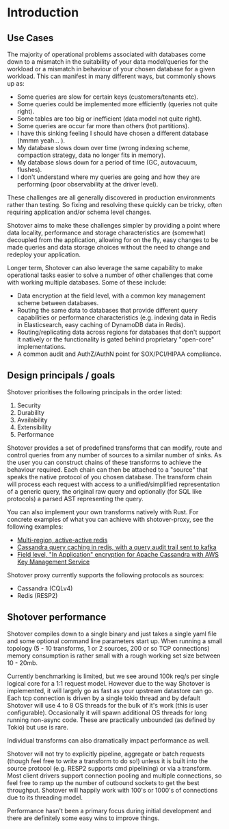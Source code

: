 # Introduction

## Use Cases

The majority of operational problems associated with databases come down to a mismatch in the suitability of your data 
model/queries for the workload or a mismatch in behaviour of your chosen database for a given workload. This can manifest 
in many different ways, but commonly shows up as:

* Some queries are slow for certain keys (customers/tenants etc).
* Some queries could be implemented more efficiently (queries not quite right).
* Some tables are too big or inefficient (data model not quite right).
* Some queries are occur far more than others (hot partitions).
* I have this sinking feeling I should have chosen a different database (hmmm yeah... ).
* My database slows down over time (wrong indexing scheme, compaction strategy, data no longer fits in memory).
* My database slows down for a period of time (GC, autovacuum, flushes).
* I don't understand where my queries are going and how they are performing (poor observability at the driver level).

These challenges are all generally discovered in production environments rather than testing. So fixing and resolving these quickly can be tricky, often requiring application and/or schema level changes.

Shotover aims to make these challenges simpler by providing a point where data locality, performance and storage characteristics are (somewhat) decoupled from the application, allowing for on the fly, easy changes to be made queries and data storage choices without the need to change and redeploy your application.

Longer term, Shotover can also leverage the same capability to make operational tasks easier to solve a number of other challenges that come with working multiple databases. Some of these include:

* Data encryption at the field level, with a common key management scheme between databases.
* Routing the same data to databases that provide different query capabilities or performance characteristics (e.g. indexing data in Redis in Elasticsearch, easy caching of DynamoDB data in Redis).
* Routing/replicating data across regions for databases that don't support it natively or the functionality is gated behind proprietary "open-core" implementations.
* A common audit and AuthZ/AuthN point for SOX/PCI/HIPAA compliance.

## Design principals / goals

Shotover prioritises the following principals in the order listed:

1. Security
2. Durability
3. Availability
4. Extensibility
5. Performance

Shotover provides a set of predefined transforms that can modify, route and control queries from any number of sources to a similar number of sinks. As the user you can construct chains of these transforms to achieve the behaviour required. Each chain can then be attached to a "source" that speaks the native protocol of you chosen database. The transform chain will process each request with access to a unified/simplified representation of a generic query, the original raw query and optionally (for SQL like protocols) a parsed AST representing the query.

You can also implement your own transforms natively with Rust. For concrete examples of what you can achieve with shotover-proxy, see the following examples:

* [Multi-region, active-active redis](../examples/redis-multi)
* [Cassandra query caching in redis, with a query audit trail sent to kafka](../examples/cass-redis-kafka)
* [Field level, "In Application" encryption for Apache Cassandra with AWS Key Management Service](../examples/cassandra-encryption)

Shotover proxy currently supports the following protocols as sources:

* Cassandra (CQLv4)
* Redis (RESP2)

## Shotover performance

Shotover compiles down to a single binary and just takes a single yaml file and some optional command line parameters start up. When running a small topology (5 - 10 transforms, 1 or 2 sources, 200 or so TCP connections) memory consumption is rather small with a rough working set size between 10 - 20mb.

Currently benchmarking is limited, but we see around 100k req/s per single logical core for a 1:1 request model. However due to the way Shotover is implemented, it will largely go as fast as your upstream datastore can go. Each tcp connection is driven by a single tokio thread and by default Shotover will use 4 to 8 OS threads for the bulk of it's work (this is user configurable). Occasionally it will spawn additional OS threads for long running non-async code. These are practically unbounded (as defined by Tokio) but use is rare.

Individual transforms can also dramatically impact performance as well.

Shotover will not try to explicitly pipeline, aggregate or batch requests (though feel free to write a transform to do so!) unless it is built into the source protocol (e.g. RESP2 supports cmd pipelining) or via a transform. Most client drivers support connection pooling and multiple connections, so feel free to ramp up the number of outbound sockets to get the best throughput. Shotover will happily work with 100's or 1000's of connections due to its threading model.

Performance hasn't been a primary focus during initial development and there are definitely some easy wins to improve things.
